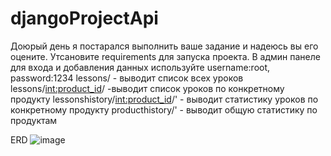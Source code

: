 # djangoProjectApi
Доюрый день я постарался выполнить ваше задание и надеюсь вы его оцените.
Утсановите requirements для запуска проекта.
В админ панеле для входа и добавления данных используйте username:root, password:1234
lessons/ - выводит список всех уроков
lessons/<int:product_id>/ -выводит список уроков по конкретному продукту
lessonshistory/<int:product_id>/' - выводит статистику уроков по конкретному продукту
producthistory/' - выводит общую статистику по продуктам



ERD
![image](https://github.com/Lovilek/djangoProjectApi/assets/105930858/bf0a4757-388b-4765-b118-9803ac97c40b)

